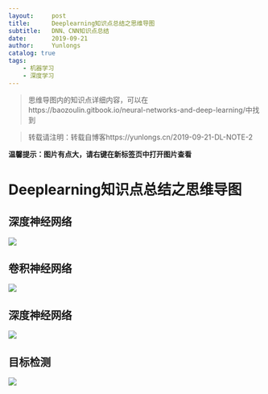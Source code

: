 ```yaml
---
layout:     post
title:      Deeplearning知识点总结之思维导图
subtitle:   DNN、CNN知识点总结
date:       2019-09-21
author:     Yunlongs
catalog: true
tags:
    - 机器学习
    - 深度学习
---
```


>思维导图内的知识点详细内容，可以在https://baozoulin.gitbook.io/neural-networks-and-deep-learning/中找到

>转载请注明：转载自博客https://yunlongs.cn/2019-09-21-DL-NOTE-2


**温馨提示：图片有点大，请右键在新标签页中打开图片查看**

# Deeplearning知识点总结之思维导图
## 深度神经网络
![](https://yunlongs-1253041399.cos.ap-chengdu.myqcloud.com/image/cs230/lecture-2/DNN.jpg)

## 卷积神经网络
![](https://yunlongs-1253041399.cos.ap-chengdu.myqcloud.com/image/cs230/lecture-2/CNN.jpg)

## 深度神经网络
![](https://yunlongs-1253041399.cos.ap-chengdu.myqcloud.com/image/cs230/lecture-2/D-CNN.jpg)

## 目标检测
![](https://yunlongs-1253041399.cos.ap-chengdu.myqcloud.com/image/cs230/lecture-2/Obj-Detect.jpg)